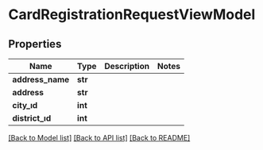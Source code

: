 # CardRegistrationRequestViewModel

## Properties
Name | Type | Description | Notes
------------ | ------------- | ------------- | -------------
**address_name** | **str** |  | 
**address** | **str** |  | 
**city_ıd** | **int** |  | 
**district_ıd** | **int** |  | 

[[Back to Model list]](../README.md#documentation-for-models) [[Back to API list]](../README.md#documentation-for-api-endpoints) [[Back to README]](../README.md)

